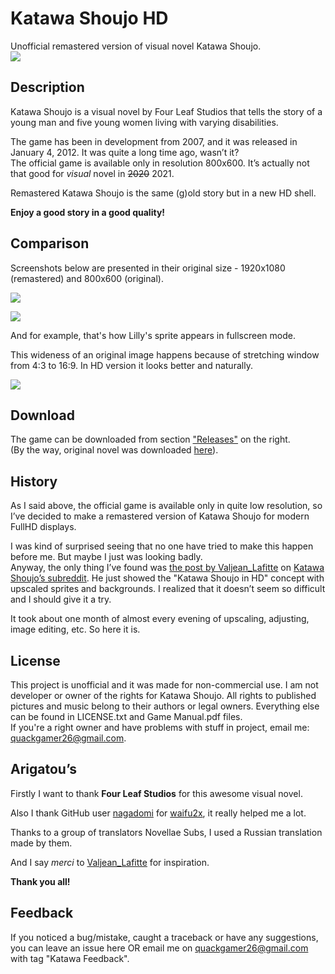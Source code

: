 # Katawa Shoujo HD

Unofficial remastered version of visual novel Katawa Shoujo.  
![](https://i.imgur.com/A9IM5CN.png)

## Description
Katawa Shoujo is a visual novel by Four Leaf Studios that tells the story of a young man and five young women living with varying disabilities. 

The game has been in development from 2007, and it was released in January 4, 2012. It was quite a long time ago, wasn’t it?  
The official game is available only in resolution 800x600. It’s actually not that good for *visual* novel in ~~2020~~ 2021.

Remastered Katawa Shoujo is the same (g)old story but in a new HD shell.

__Enjoy a good story in a good quality!__

## Comparison

Screenshots below are presented in their original size - 1920x1080 (remastered) and 800x600 (original).

![](https://i.imgur.com/HbQRSWU.jpg)

![](https://i.imgur.com/25lpUHw.jpg)    

And for example, that's how Lilly's sprite appears in fullscreen mode.

This wideness of an original image happens because of stretching window from 4:3 to 16:9. In HD version it looks better and naturally.

![](https://i.imgur.com/nXreBJw.jpg)

## Download

The game can be downloaded from section ["Releases"](https://github.com/letow/KatawaShoujoHD/releases) on the right.  
(By the way, original novel was downloaded [here](https://www.katawa-shoujo.com/)).

## History

As I said above, the official game is available only in quite low resolution, so I’ve decided to make a remastered version of Katawa Shoujo for modern FullHD displays.

I was kind of surprised seeing that no one have tried to make this happen before me. But maybe I just was looking badly.  
Anyway, the only thing I’ve found was [the post by Valjean_Lafitte](https://www.reddit.com/r/katawashoujo/comments/hsqwwf/katawa_shoujo_in_hd_proof_of_concept/) on [Katawa Shoujo’s subreddit](https://www.reddit.com/r/katawashoujo/). He just showed the "Katawa Shoujo in HD" concept with upscaled sprites and backgrounds. I realized that it doesn’t seem so difficult and I should give it a try.

It took about one month of almost every evening of upscaling, adjusting, image editing, etc. So here it is.

## License

This project is unofficial and it was made for non-commercial use. I am not developer or owner of the rights for Katawa Shoujo. All rights to published pictures and music belong to their authors or legal owners. Everything else can be found in LICENSE.txt and Game Manual.pdf files.  
If you're a right owner and have problems with stuff in project, email me: <quackgamer26@gmail.com>.

## Arigatou’s

Firstly I want to thank **Four Leaf Studios** for this awesome visual novel.  

Also I thank GitHub user [nagadomi](https://github.com/nagadomi) for [waifu2x](https://github.com/nagadomi/waifu2x), it really helped me a lot. 

Thanks to a group of translators Novellae Subs, I used a Russian translation made by them.

And I say *merci* to [Valjean_Lafitte](https://www.reddit.com/user/Valjean_Lafitte/) for inspiration.

**Thank you all!**

## Feedback

If you noticed a bug/mistake, caught a traceback or have any suggestions, you can leave an issue here OR email me on <quackgamer26@gmail.com> with tag "Katawa Feedback".
